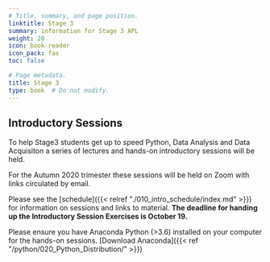 ```yaml
---
# Title, summary, and page position.
linktitle: Stage 3
summary: information for Stage 3 APL
weight: 20
icon: book-reader
icon_pack: fas
toc: false

# Page metadata.
title: Stage 3
type: book  # Do not modify.
---
```


## Introductory Sessions


To help Stage3 students get up to speed Python, Data Analysis and
Data Acquisiton a series of lectures and hands-on introductory sessions
will be held.

For the Autumn 2020 trimester these sessions will be held on Zoom with
links circulated by email.

Please see the [schedule]({{< relref "./010_intro_schedule/index.md" >}})
for information on sessions and links to material. **The deadline for
handing up the Introductory Session Exercises is October 19.**

Please ensure you have Anaconda Python (>3.6) installed on your computer
for the hands-on sessions. [Download Anaconda]({{< ref "/python/020_Python_Distribution/" >}})


